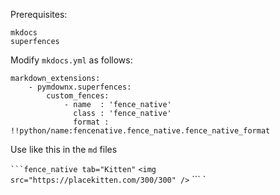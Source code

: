 Prerequisites:

```
mkdocs
superfences
```

Modify ```mkdocs.yml``` as follows:

```
markdown_extensions:
    - pymdownx.superfences:
        custom_fences:
            - name  : 'fence_native'
              class : 'fence_native'
              format : !!python/name:fencenative.fence_native.fence_native_format
```

Use like this in the ```md``` files

` ```fence_native tab="Kitten" `
    ```<img src="https://placekitten.com/300/300" />```
``` `

